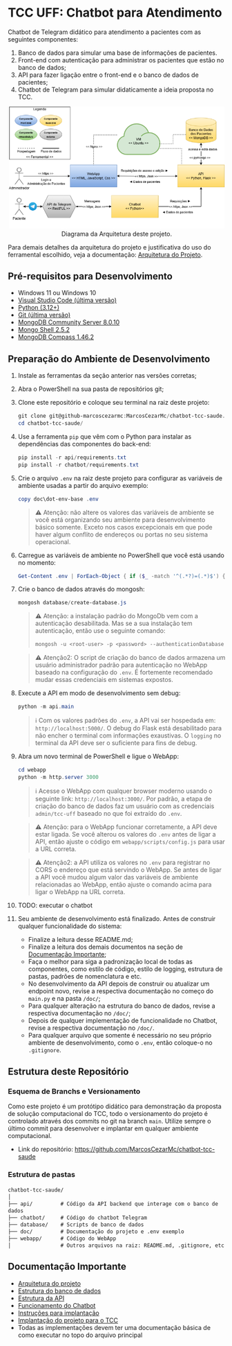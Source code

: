 # TCC UFF: Chatbot para Atendimento

Chatbot de Telegram didático para atendimento a pacientes com as seguintes componentes:

1. Banco de dados para simular uma base de informações de pacientes.
2. Front-end com autenticação para administrar os pacientes que estão no banco de dados;
3. API para fazer ligação entre o front-end e o banco de dados de pacientes;
4. Chatbot de Telegram para simular didaticamente a ideia proposta no TCC.

<div align="center">
  <img src="doc/diagrama-arquitetura.png" alt="Diagrama da Arquitetura deste projeto." width="500"/>
  <br/>
  <span>Diagrama da Arquitetura deste projeto.</span>
</div>

Para demais detalhes da arquitetura do projeto e justificativa do uso do ferramental escolhido, veja a documentação: [Arquitetura do Projeto](doc/arquitetura-projeto.md).

## Pré-requisitos para Desenvolvimento

- Windows 11 ou Windows 10
- [Visual Studio Code (última versão)](https://code.visualstudio.com/)
- [Python (3.12+)](https://www.python.org/downloads/)
- [Git (última versão)](https://git-scm.com/downloads)
- [MongoDB Community Server 8.0.10](https://www.mongodb.com/try/download/community)
- [Mongo Shell 2.5.2](https://www.mongodb.com/try/download/shell)
- [MongoDB Compass 1.46.2](https://www.mongodb.com/try/download/compass)

## Preparação do Ambiente de Desenvolvimento

1. Instale as ferramentas da seção anterior nas versões corretas;
2. Abra o PowerShell na sua pasta de repositórios git;
3. Clone este repositório e coloque seu terminal na raiz deste projeto:
   
   ```powershell
   git clone git@github-marcoscezarmc:MarcosCezarMc/chatbot-tcc-saude.git
   cd chatbot-tcc-saude/
   ```

4. Use a ferramenta `pip` que vêm com o Python para instalar as dependências das componentes do back-end:

   ```powershell
   pip install -r api/requirements.txt
   pip install -r chatbot/requirements.txt
   ```

5. Crie o arquivo `.env` na raiz deste projeto para configurar as variáveis de ambiente usadas a partir do arquivo exemplo:

   ```powershell
   copy doc\dot-env-base .env
   ```

   > ⚠️ Atenção: não altere os valores das variáveis de ambiente se você está organizando seu ambiente para desenvolvimento básico somente. Exceto nos casos excepcionais em que pode haver algum conflito de endereços ou portas no seu sistema operacional.

6. Carregue as variáveis de ambiente no PowerShell que você está usando no momento:

   ```powershell
   Get-Content .env | ForEach-Object { if ($_ -match '^(.*?)=(.*)$') { [System.Environment]::SetEnvironmentVariable($matches[1], $matches[2]) } }
   ```

7. Crie o banco de dados através do mongosh:

   ```powershell
   mongosh database/create-database.js
   ```

   > ⚠️ Atenção: a instalação padrão do MongoDb vem com a autenticação desabilitada.
   > Mas se a sua instalação tem autenticação, então use o seguinte comando:
   >
   > ```powershell
   > mongosh -u <root-user> -p <password> --authenticationDatabase admin create-database.js
   > ```

   > ⚠️ Atenção2: O script de criação do banco de dados armazena um usuário administrador padrão para autenticação no
   > WebApp baseado na configuração do `.env`. É fortemente recomendado mudar essas credenciais em sistemas expostos.

8. Execute a API em modo de desenvolvimento sem debug:

   ```powershell
   python -m api.main
   ```

   > ℹ️ Com os valores padrões do `.env`, a API vai ser hospedada em: `http://localhost:5000/`.
   > O debug do Flask está desabilitado para não encher o terminal com informações exaustivas.
   > O `logging` no terminal da API deve ser o suficiente para fins de debug.

9. Abra um novo terminal de PowerShell e ligue o WebApp:

   ```powershell
   cd webapp
   python -m http.server 3000
   ```

   > ℹ️ Acesse o WebApp com qualquer browser moderno usando o seguinte link: `http://localhost:3000/`. 
   > Por padrão, a etapa de criação do banco de dados faz um usuário com as credenciais `admin/tcc-uff` baseado no que foi extraído do `.env`. 

   > ⚠️ Atenção: para o WebApp funcionar corretamente, a API deve estar ligada. 
   > Se você alterou os valores do `.env` antes de ligar a API, então ajuste o código em `webapp/scripts/config.js` para usar a URL correta.

   > ⚠️ Atenção2: a API utiliza os valores no `.env` para registrar no CORS o endereço que está servindo o WebApp.
   > Se antes de ligar a API você mudou algum valor das variáveis de ambiente relacionadas ao WebApp, então ajuste o comando acima para ligar o WebApp na URL correta.

10.  TODO: executar o chatbot

11.  Seu ambiente de desenvolvimento está finalizado. Antes de construir qualquer funcionalidade do sistema:
   
     * Finalize a leitura desse README.md;
     * Finalize a leitura dos demais documentos na seção de [Documentação Importante](#documentação-importante);
     * Faça o melhor para siga a padronização local de todas as componentes, como estilo de código, estilo de logging, estrutura de pastas, padrões de nomenclatura e etc.
     * No desenvolvimento da API depois de construir ou atualizar um endpoint novo, revise a respectiva documentação no começo do `main.py` e na pasta `/doc/`;
     * Para qualquer alteração na estrutura do banco de dados, revise a respectiva documentação no `/doc/`;
     * Depois de qualquer implementação de funcionalidade no Chatbot, revise a respectiva documentação no `/doc/`.
     * Para qualquer arquivo que somente é necessário no seu próprio ambiente de desenvolvimento, como o `.env`, então coloque-o no `.gitignore`.


## Estrutura deste Repositório

### Esquema de Branchs e Versionamento

Como este projeto é um protótipo didático para demonstração da proposta de solução computacional do TCC, todo o versionamento do projeto é controlado através dos commits no git na branch `main`. Utilize sempre o último commit para desenvolver e implantar em qualquer ambiente computacional.

* Link do repositório: https://github.com/MarcosCezarMc/chatbot-tcc-saude 

### Estrutura de pastas 

```
chatbot-tcc-saude/
│
├── api/         # Código da API backend que interage com o banco de dados
├── chatbot/     # Código do chatbot Telegram
├── database/    # Scripts de banco de dados
├── doc/         # Documentação do projeto e .env exemplo 
├── webapp/      # Código do WebApp
│                # Outros arquivos na raiz: README.md, .gitignore, etc
```

## Documentação Importante

* [Arquitetura do projeto](./doc/arquitetura-projeto)
* [Estrutura do banco de dados](./doc/database.md)
* [Estrutura da API](./doc/api.md)
* [Funcionamento do Chatbot](./doc/chatbot.md)
* [Instruções para implantação](./doc/implantacao.md)
* [Implantação do projeto para o TCC](./doc/implantacao-apresentacao.md)
* Todas as implementações devem ter uma documentação básica de como executar no topo do arquivo principal





